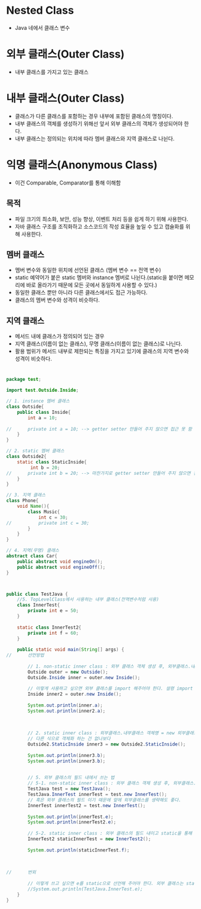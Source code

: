  # Nested Class
 - Java 네에서 클래스 변수
 
 
 # 외부 클래스(Outer Class)
 - 내부 클래스를 가지고 있는 클래스
 
 # 내부 클래스(Outer Class)
 - 클래스가 다른 클래스를 포함하는 경우 내부에 포함된 클래스의 명칭이다.
 - 내부 클래스의 객체를 생성하기 위해선 앞서 외부 클래스의 객체가 생성되어야 한다. 
 - 내부 클래스는 정의되는 위치에 따라 멤버 클래스와 지역 클래스로 나뉜다.

 # 익명 클래스(Anonymous Class)
 - 이건 Comparable, Comparator를 통해 이해함
 
 ## 목적
 - 파일 크기의 최소화, 보안, 성능 향상, 이벤트 처리 등을 쉽게 하기 위해 사용한다.
 - 자바 클래스 구조를 조직화하고 소스코드의 작성 효율을 높일 수 있고 캡슐화를 위해 사용한다.

 ## 멤버 클래스
 - 멤버 변수와 동일한 위치에 선언된 클래스 (멤버 변수 == 전역 변수)
 - static 예약어가 붙은 static 멤버와 instance 멤버로 나뉜다.(static을 붙이면 메모리에 바로 올라가기 때문에 모든 곳에서 동일하게 사용할 수 있다.)
 - 동일한 클래스 뿐만 아니라 다른 클래스에서도 접근 가능하다.
 - 클래스의 멤버 변수와 성격이 비슷하다.
 
 ## 지역 클래스
 - 메서드 내에 클래스가 정의되어 있는 경우
 - 지역 클래스(이름이 없는 클래스), 무명 클래스(이름이 없는 클래스)로 나닌다.
 - 활용 범위가 메서드 내부로 제한되는 특징을 가지고 있기에 클래스의 지역 변수와 성격이 비슷하다.

# 
```java
package test;

import test.Outside.Inside;

// 1. instance 멤버 클래스
class Outside{
	public class Inside{
		int a = 10;
		
//		private int a = 10; --> getter setter 만들어 주지 않으면 접근 못 함
	}
}

// 2. static 멤버 클래스
class Outside2{
	static class StaticInside{
		 int b = 20;
//		private int b = 20; --> 마찬가지로 getter setter 만들어 주지 않으면 접근 못 함
	}
}

// 3. 지역 클래스
class Phone{
	void Name(){
		class Music{
			int c = 30;
//			private int c = 30;
		}
	}
}

// 4. 지역(무명) 클래스
abstract class Car{
	public abstract void engineOn();
	public abstract void engineOff();
}



public class TestJava {
	//5. TopLevelClass에서 사용하는 내부 클래스(전역변수처럼 사용)
	class InnerTest{
		private int e = 50;
	}
	
	static class InnerTest2{
		private int f = 60;
	}
	
	public static void main(String[] args) {
//		선언방법
		
		// 1. non-static inner class : 외부 클래스 객체 생성 후, 외부클래스.내부클래스. 객체명 = 외부객체명.new 내부클래스();
		Outside outer = new Outside();
		Outside.Inside inner = outer.new Inside();
		
		// 이렇게 사용하고 싶으면 외부 클래스를 import 해주어야 한다. 설령 import 한다 해도 외부객체명.new 클래스명();을 해주어야 하기 때문에 난 별로다.
		Inside inner2 = outer.new Inside();
		
		System.out.println(inner.a);
		System.out.println(inner2.a);
	
		
		
		// 2. static inner class : 외부클래스.내부클래스 객체명 = new 외부클래스.내부클래스();
		// 다른 식으로 객체화 하는 건 없나보다
		Outside2.StaticInside inner3 = new Outside2.StaticInside();
		
		System.out.println(inner3.b);
		System.out.println(inner3.b);
		
		
		// 5. 외부 클래스의 필드 내에서 쓰는 법
		// 5-1. non-static inner class : 외부 클래스 객체 생성 후, 외부클래스.내부클래스. 객체명 = 외부객체명.new 내부클래스();
		TestJava test = new TestJava();
		TestJava.InnerTest innerTest = test.new InnerTest();
		// 혹은 외부 클래스의 필드 이기 때문에 앞에 외부클래스를 생략해도 좋다.
		InnerTest innerTest2 = test.new InnerTest();
		
		System.out.println(innerTest.e);
		System.out.println(innerTest2.e);
		
		// 5-2. static inner class : 외부 클래스의 필드 내이고 static을 통해 메모리로 올라가서 일반 클래스의 객체를 생성하는 것 처럼 생성한다.
		InnerTest2 staticInnerTest = new InnerTest2();
		
		System.out.println(staticInnerTest.f);
		
		
		
//		번외
		
		// 이렇게 쓰고 싶으면 e를 static으로 선언해 주어야 한다. 외부 클래스는 static으로 사용하지 못한다 public, abstract, final 만 사용 가능
		//System.out.println(TestJava.InnerTest.e);
	}
}
```
